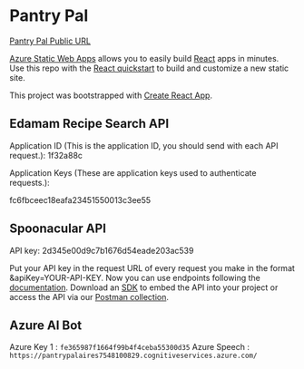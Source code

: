 # Pantry Pal

[Pantry Pal Public URL](https://victorious-forest-0287dbc10.4.azurestaticapps.net)

[Azure Static Web Apps](https://docs.microsoft.com/azure/static-web-apps/overview) allows you to easily build [React](https://reactjs.org/) apps in minutes. Use this repo with the [React quickstart](https://docs.microsoft.com/azure/static-web-apps/getting-started?tabs=react) to build and customize a new static site.

This project was bootstrapped with [Create React App](https://github.com/facebook/create-react-app).

## Edamam Recipe Search API

Application ID (This is the application ID, you should send with each API request.):
1f32a88c

Application Keys (These are application keys used to authenticate requests.):

fc6fbceec18eafa23451550013c3ee55

## Spoonacular API
API key: 
2d345e00d9c7b1676d54eade203ac539

Put your API key in the request URL of every request you make in the format &apiKey=YOUR-API-KEY.
Now you can use endpoints following the [documentation](https://spoonacular.com/food-api/docs).
Download an [SDK](https://u7533541.ct.sendgrid.net/ls/click?upn=VGTousSJSg65qT4F6J8eVOdoQKHiHgMUf4jsBe-2Fl-2BoJmrk-2BlubiFyUYYRLxh0IB8Ey_3_6Er21k-2B3LcYHBWE3AsQBMioo6EnWUZBWNJgDU3nMWya4DTeL7CyjrkdESH0zHmdxrDwlK9rAaw8NHhYhxCQqY4b5MwQi4WV5jj9BydypAGvxgxNDvV8GxtBQwFBfqNv1QoL-2FpNqK5ibwV5LKwqkYpMbhLHVN7NtP5f59mhRex8m55-2Fuv-2BjZ9q52ME6A4ECrRp7AwOKSsOtMppfO4iMIxEA-3D-3D) to embed the API into your project or access the API via our [Postman collection](https://u7533541.ct.sendgrid.net/ls/click?upn=VGTousSJSg65qT4F6J8eVMAXaWu8Mf9utvmMpKdtsaYuLSXmmJynnGvOJFqiyKiXiBIKpJPwFbfgNzfGBoD0UF4wyPovBmllg-2BS1HyeAjFg-3DljHn_6Er21k-2B3LcYHBWE3AsQBMioo6EnWUZBWNJgDU3nMWya4DTeL7CyjrkdESH0zHmdxBwSJDfsCkOGVnPDtg5qvsGrjAkVJbkNxDFldqqgYWm0QwZUxm2nt0FBNHzjOEvaPFDTEE-2BIL3af8ri3rPr5FCWYXJ-2B1Pc4C3rtKKW3JNWuTYT34AyK-2FnzBK6M8qsop5edO-2BXnHvLfW3QR0r-2BPnBq6Q-3D-3D).

## Azure AI Bot

Azure Key 1 : ```fe365987f1664f99b4f4ceba55300d35```
Azure Speech : ```https://pantrypalaires7548100829.cognitiveservices.azure.com/```
